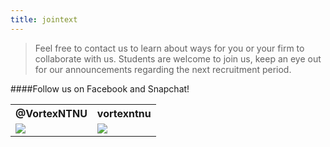 ```yaml
---
title: jointext
---
```


>Feel free to contact us to learn about ways for you or your firm to collaborate with us.
>Students are welcome to join us, keep an eye out for our announcements regarding the next recruitment period.


####Follow us on Facebook and Snapchat!
<table style="width:100%">
  <tr>
    <th>@VortexNTNU</th>
    <th>vortexntnu</th> 
  </tr>
  <tr>
      <td><a href="https://www.facebook.com/VortexNTNU"><img src="http://i63.tinypic.com/fojdsg.png" /></a></td>
    <td><img src="http://i66.tinypic.com/5uo2u1.png" /></td>
  </tr>
</table>

